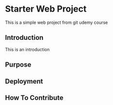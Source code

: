 # Starter Web Project

This is a simple web project from
git udemy course

## Introduction

This is an introduction
## Purpose

## Deployment

## How To Contribute


